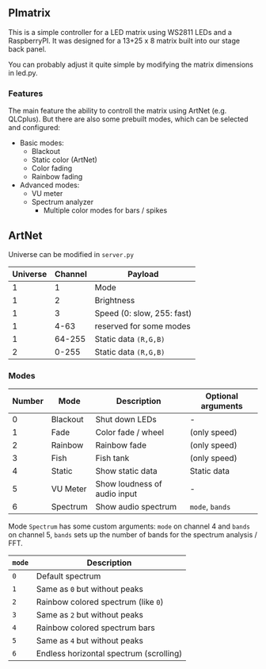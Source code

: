## PImatrix
This is a simple controller for a LED matrix using WS2811 LEDs and a RaspberryPI.
It was designed for a 13+25 x 8 matrix built into our stage back panel.

You can probably adjust it quite simple by modifying the matrix dimensions in led.py.

### Features
The main feature the ability to controll the matrix using ArtNet (e.g. QLCplus).
But there are also some prebuilt modes, which can be selected and configured:

* Basic modes:
  * Blackout
  * Static color (ArtNet)
  * Color fading
  * Rainbow fading
* Advanced modes:
  * VU meter
  * Spectrum analyzer
    * Multiple color modes for bars / spikes
    
## ArtNet
Universe can be modified in `server.py`

| Universe | Channel | Payload                    |
|----------|---------|----------------------------|
|  1       |  1      | Mode                       |
|  1       |  2      | Brightness                 |
|  1       |  3      | Speed (0: slow, 255: fast) |
|  1       |  4-63   | reserved for some modes    |
|  1       |  64-255 | Static data `(R,G,B)`      |
|  2       |  0-255  | Static data `(R,G,B)`      |

### Modes
| Number | Mode     | Description                  |Optional arguments |
|--------|----------|------------------------------|-------------------|
|  0     | Blackout | Shut down LEDs               | -                 |
|  1     | Fade     | Color fade / wheel           | (only speed)      |
|  2     | Rainbow  | Rainbow fade                 | (only speed)      |
|  3     | Fish     | Fish tank                    | (only speed)      |
|  4     | Static   | Show static data             | Static data       |
|  5     | VU Meter | Show loudness of audio input | -                 |
|  6     | Spectrum | Show audio spectrum          | `mode`, `bands`   |

Mode `Spectrum` has some custom arguments:
`mode` on channel 4 and `bands` on channel 5,
`bands` sets up the number of bands for the spectrum analysis / FFT.

| `mode` | Description                             |
|--------|-----------------------------------------|
| `0`    | Default spectrum                        |
| `1`    | Same as `0` but without peaks           |
| `2`    | Rainbow colored spectrum (like `0`)     |
| `3`    | Same as `2` but without peaks           |
| `4`    | Rainbow colored spectrum bars           |
| `5`    | Same as `4` but without peaks           |
| `6`    | Endless horizontal spectrum (scrolling) |
